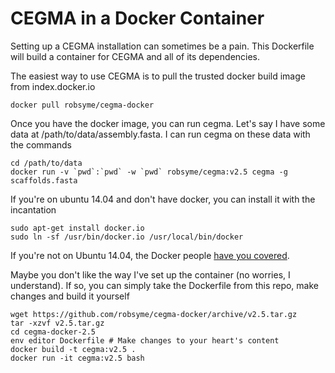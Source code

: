 CEGMA in a Docker Container
===========================

Setting up a CEGMA installation can sometimes be a pain. This Dockerfile will build a container for CEGMA and all of its dependencies.

The easiest way to use CEGMA is to pull the trusted docker build image from index.docker.io

    docker pull robsyme/cegma-docker

Once you have the docker image, you can run cegma. Let's say I have some data at /path/to/data/assembly.fasta. I can run cegma on these data with the commands

    cd /path/to/data
    docker run -v `pwd`:`pwd` -w `pwd` robsyme/cegma:v2.5 cegma -g scaffolds.fasta

If you're on ubuntu 14.04 and don't have docker, you can install it with the incantation

    sudo apt-get install docker.io
    sudo ln -sf /usr/bin/docker.io /usr/local/bin/docker

If you're not on Ubuntu 14.04, the Docker people [have you covered](https://www.docker.io/gettingstarted/#h_installation).

Maybe you don't like the way I've set up the container (no worries, I understand). If so, you can simply take the Dockerfile from this repo, make changes and build it yourself

    wget https://github.com/robsyme/cegma-docker/archive/v2.5.tar.gz
    tar -xzvf v2.5.tar.gz
    cd cegma-docker-2.5
    env editor Dockerfile # Make changes to your heart's content
    docker build -t cegma:v2.5 .
    docker run -it cegma:v2.5 bash

